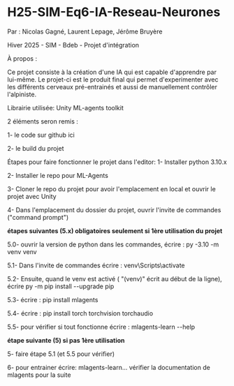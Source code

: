 
# H25-SIM-Eq6-IA-Reseau-Neurones

Par : Nicolas Gagné, Laurent Lepage, Jérôme Bruyère

Hiver 2025 - SIM - Bdeb - Projet d'intégration

À propos :

Ce projet consiste à la création d'une IA qui est capable d'apprendre par lui-même. Le projet-ci est le produit final qui permet d'experimenter avec les différents cerveaux pré-entrainés et aussi de manuellement contrôler l'alpiniste. 

Librairie utilisée: Unity ML-agents toolkit

2 éléments seron remis : 

1- le code sur github ici

2- le build du projet

Étapes pour faire fonctionner le projet dans l'editor:
1- Installer python 3.10.x

2- Installer le repo pour ML-Agents 

3- Cloner le repo du projet pour avoir l'emplacement en local et ouvrir le projet avec Unity

4- Dans l'emplacement du dossier du projet, ouvrir l'invite de commandes ("command prompt")

**étapes suivantes (5.x) obligatoires seulement si 1ère utilisation du projet**

5.0- ouvrir la version de python dans les commandes, écrire : py -3.10 -m venv venv

5.1- Dans l'invite de commandes écrire : venv\Scripts\activate

5.2- Ensuite, quand le venv est activé ( "(venv)" écrit au début de la ligne), écrire py -m pip install --upgrade pip

5.3- écrire : pip install mlagents

5.4- écrire : pip install torch torchvision torchaudio

5.5- pour vérifier si tout fonctionne écrire : mlagents-learn --help

**étape suivante (5) si pas 1ère utilisation**

5- faire étape 5.1 (et 5.5 pour vérifier)

6- pour entrainer écrire: mlagents-learn... vérifier la documentation de mlagents pour la suite


